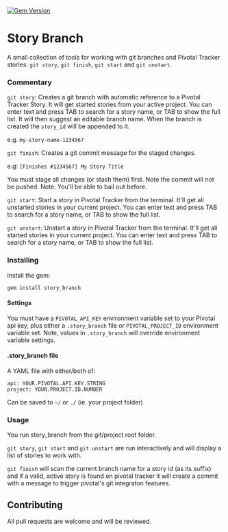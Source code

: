 [![Gem Version](https://badge.fury.io/rb/story_branch.png)](http://badge.fury.io/rb/story_branch)

# Story Branch

A small collection of tools for working with git branches and Pivotal
Tracker stories. `git story`, `git finish`, `git start` and `git
unstart`.

### Commentary

`git story`: Creates a git branch with automatic reference to a
Pivotal Tracker Story. It will get started stories from your active
project.  You can enter text and press TAB to search for a story
name, or TAB to show the full list. It will then suggest an editable
branch name. When the branch is created the `story_id` will
be appended to it.

e.g. `my-story-name-1234567`

`git finish`: Creates a git commit message for the staged changes.

e.g: `[Finishes #1234567] My Story Title`

You must stage all changes (or stash them) first. Note the commit will not
be pushed.  Note: You'll be able to bail out before.

`git start`: Start a story in Pivotal Tracker from the terminal.
It'll get all unstarted stories in your current project.  You can
enter text and press TAB to search for a story name, or TAB to show
the full list.

`git unstart`: Unstart a story in Pivotal Tracker from the terminal.
It'll get all started stories in your current project.  You can
enter text and press TAB to search for a story name, or TAB to show
the full list.

### Installing

Install the gem:

    gem install story_branch

#### Settings

You must have a `PIVOTAL_API_KEY` environment variable set
to your Pivotal api key, plus either a `.story_branch` file or
`PIVOTAL_PROJECT_ID` environment variable set. Note, values in
`.story_branch` will override environment variable settings.

#### .story_branch file

A YAML file with either/both of:

    api: YOUR.PIVOTAL.API.KEY.STRING
    project: YOUR.PROJECT.ID.NUMBER

Can be saved to `~/` or `./` (ie. your project folder)

### Usage

You run story_branch from the git/project root folder.

`git story`, `git start` and `git unstart` are run interactively and
will display a list of stories to work with.

`git finish` will scan the current branch name for a story id (as its
suffix) and if a valid, active story is found on pivotal tracker it
will create a commit with a message to trigger pivotal's git
integraton features.

## Contributing

All pull requests are welcome and will be reviewed.
